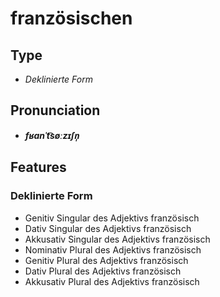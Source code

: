 # französischen
## Type
- _Deklinierte Form_
## Pronunciation
- **_fʁanˈt͡søːzɪʃn̩_**
## Features
### Deklinierte Form
-  Genitiv Singular des Adjektivs französisch
-  Dativ Singular des Adjektivs französisch
-  Akkusativ Singular des Adjektivs französisch
-  Nominativ Plural des Adjektivs französisch
-  Genitiv Plural des Adjektivs französisch
-  Dativ Plural des Adjektivs französisch
-  Akkusativ Plural des Adjektivs französisch
